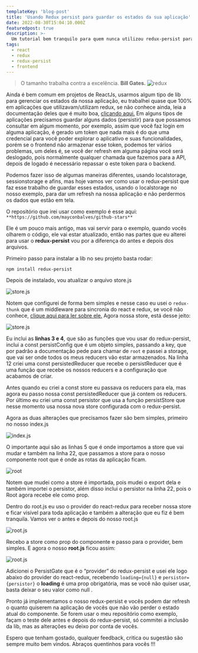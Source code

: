```yaml
---
templateKey: 'blog-post'
title: 'Usando Redux persist para guardar os estados da sua aplicação'
date: 2022-08-30T15:04:10.000Z
featuredpost: true
description: >-
  Um tutorial bem tranquilo para quem nunca utilizou redux-persist para ajudar a guardar dados imporantates para aplicação.
tags:
  - react
  - redux
  - redux-persist
  - frontend
---
```


>O tamanho trabalha contra a excelência. **Bill Gates.**
![redux](https://miro.medium.com/max/640/1*cgENbj5agK33nWhORN6QpA.jpeg)

Ainda é bem comum em projetos de ReactJs, usarmos algum tipo de lib para gerenciar os estados da nossa aplicação, eu trabalhei quase que 100% em aplicações que utilizavam/utilizam redux, se não conhece ainda, leia a documentação deles que é muito boa, [clicando aqui.](https://redux.js.org/) Em alguns tipos de aplicações precisamos guardar alguns dados (persistir) para que possamos consultar em algum momento, por exemplo, assim que você faz login em alguma aplicação, é gerado um token que nada mais é do que uma credencial para você poder explorar o aplicativo e suas funcionalidades, porém se o frontend não armazenar esse token, podemos ter vários problemas, um deles é, se você der refresh em alguma página você será deslogado, pois normalmente qualquer chamada que fazemos para a API, depois de logado é necessário repassar o este token para o backend.

Podemos fazer isso de algumas maneiras diferentes, usando localstorage, sessionstorage e afins, mas hoje vamos ver como usar o redux-persist que faz esse trabalho de guardar esses estados, usando o localstorage no nosso exemplo, para dar um refresh na nossa aplicação e não perdermos os dados que estão em tela.

O repositório que irei usar como exemplo é esse aqui:
`**https://github.com/mayconbalves/github-stars**`

Ele é um pouco mais antigo, mas vai servir para o exemplo, quando vocês olharem o código, ele vai estar atualizado, então nas partes que eu alterei para usar o **redux-persist** vou por a diferença do antes e depois dos arquivos.

Primeiro passo para instalar a lib no seu projeto basta rodar:

`npm install redux-persist`

Depois de instalado, vou atualizar o arquivo store.js

![store.js](https://miro.medium.com/max/1400/1*MsUsNZ-9rqYqKtZzzmWfiQ.png)

Notem que configurei de forma bem simples e nesse caso eu usei o `redux-thunk` que é um middleware para sincronia do react e redux, se você não conhece, [clique aqui para ler sobre ele.](https://github.com/reduxjs/redux-thunk) Agora nossa store, está desse jeito:

![store.js](https://miro.medium.com/max/1400/1*LSa1SBFFta6KZ9XI-kW0Ow.png)

Eu inclui as **linhas 3 e 4**, que são as funções que vou usar do redux-persist, inclui a const persistConfig que é um objeto simples, passando a key, que por padrão a documentação pede para chamar de `root` e passei a storage, que vai ser onde todos os meus reducers vão estar armazenados. Na linha 12 criei uma const persistedReducer que recebe o persistReducer que é uma função que recebe os nossos reducers e a configuração que acabamos de criar.

Antes quando eu criei a const store eu passava os reducers para ela, mas agora eu passo nossa const persistedReducer que já contem os reducers. Por último eu criei uma const persistor que usa a função persistStore que nesse momento usa nossa nova store configurada com o redux-persist.

Agora as duas alterações que precisamos fazer são bem simples, primeiro no nosso index.js

![index.js](https://miro.medium.com/max/1400/1*g-ld6B98acNkH_zLjiPNQA.png)

O importante aqui são as linhas 5 que é onde importamos a store que vai mudar e também na linha 22, que passamos a store para o nosso componente root que é onde as rotas da aplicação ficam.

![root](https://miro.medium.com/max/1400/1*Y3Gtz16EJl7iLF0BXhQP8Q.png)

Notem que mudei como a store é importada, pois mudei o export dela e também importei o persistor, além disso inclui o persistor na linha 22, pois o Root agora recebe ele como prop.

Dentro do root.js eu uso o provider do react-redux para receber nossa store e ficar visível para toda aplicação e também a alteração que eu fiz é bem tranquila. Vamos ver o antes e depois do nosso root.js

![root.js](https://miro.medium.com/max/1400/1*V6Ar5o_V2pJ2KO9aeCRZNw.png)

Recebo a store como prop do componente e passo para o provider, bem simples. E agora o nosso **root.js** ficou assim:

![root.js](https://miro.medium.com/max/1400/1*t36DlhiQ4OGWmwWRC89wYQ.png)

Adicionei o PersistGate que é o “provider” do redux-persist e usei ele logo abaixo do provider do react-redux, recebendo ```loading={null}``` e ```persistor={persistor}``` o **loading** é uma prop obrigatória, mas se você não quiser usar, basta deixar o seu valor como null .

Pronto já implementamos o nosso redux-persist e vocês podem dar refresh o quanto quiserem na aplicação de vocês que não vão perder o estado atual do componente. Se forem usar o meu repositório como exemplo, façam o teste dele antes e depois do redux-persist, só commitei a inclusão da lib, mas as alterações eu deixo por conta de vocês.

Espero que tenham gostado, qualquer feedback, critica ou sugestão são sempre muito bem vindos. Abraços quentinhos para vocês !!!
